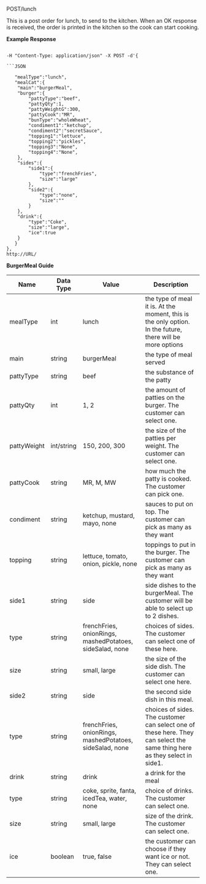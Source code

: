 POST/lunch

This is a post order for lunch, to send to the kitchen. When an OK response is received, the order is printed in the kitchen so the cook can start cooking.

**Example Response**

```curl 

-H "Content-Type: application/json" -X POST -d'{

```JSON

   "mealType":"lunch",
   "mealCat":{
  	"main":"burgerMeal",
  	"burger":{
     	"pattyType":"beef",
     	"pattyQty":1,
     	"pattyWeightG":300,
     	"pattyCook":"MR",
     	"bunType":"wholeWheat",
     	"condiment1":"ketchup",
     	"condiment2":"secretSauce",
     	"topping1":"lettuce",
     	"topping2":"pickles",
     	"topping3":"None",
     	"topping4":"None",
  	},
  	"sides":{
     	"side1":{
        	"type":"frenchFries",
        	"size":"large"
     	},
     	"side2":{
        	"type":"none",
        	"size":""
     	}
  	},
  	"drink":{
     	"type":"Coke",
     	"size":"large",
     	"ice":true
  	}
   }
},
http://URL/
```
**BurgerMeal Guide**

| **Name**    | **Data Type** | **Value**                            | **Description**                                                                                           |
|-------------|---------------|--------------------------------------|-----------------------------------------------------------------------------------------------------------|
| mealType    | int           | lunch                                | the type of meal it is. At the moment, this is the only option. In the future, there will be more options |
| main        | string        | burgerMeal                           | the type of meal served                                                                                   |
| pattyType   | string        | beef                                 | the substance of the patty                                                                                |
| pattyQty    | int           | 1, 2                                 | the amount of patties on the burger. The customer can select one.                                         |
| pattyWeight | int/string    | 150, 200, 300                        | the size of the patties per weight. The customer can select one.                                          |
| pattyCook   | string        | MR, M, MW                            | how much the patty is cooked. The customer can pick one.                                                  |
| condiment   | string        | ketchup, mustard, mayo, none         | sauces to put on top. The customer can pick as many as they want                                          |
| topping     | string        | lettuce, tomato, onion, pickle, none | toppings to put in the burger. The customer can pick as many as they want                                 |
| side1 | string | side                                                     | side dishes to the burgerMeal. The customer will be able to select up to 2 dishes.                                        |
| type  | string | frenchFries, onionRings, mashedPotatoes, sideSalad, none | choices of sides. The customer can select one of these here.                                                              |
| size  | string | small, large                                             | the size of the side dish. The customer can select one here.                                                              |
| side2 | string | side                                                     | the second side dish in this meal.                                                                                        |
| type  | string | frenchFries, onionRings, mashedPotatoes, sideSalad, none | choices of sides. The customer can select one of these here. They can select the same thing here as they select in side1. |
| drink | string  | drink                                     | a drink for the meal                                                  |
| type  | string  | coke, sprite, fanta, icedTea, water, none | choice of drinks. The customer can select one.                        |
| size  | string  | small, large                              | size of the drink. The customer can select one.                       |
| ice   | boolean | true, false                               | the customer can choose if they want ice or not. They can select one. |
